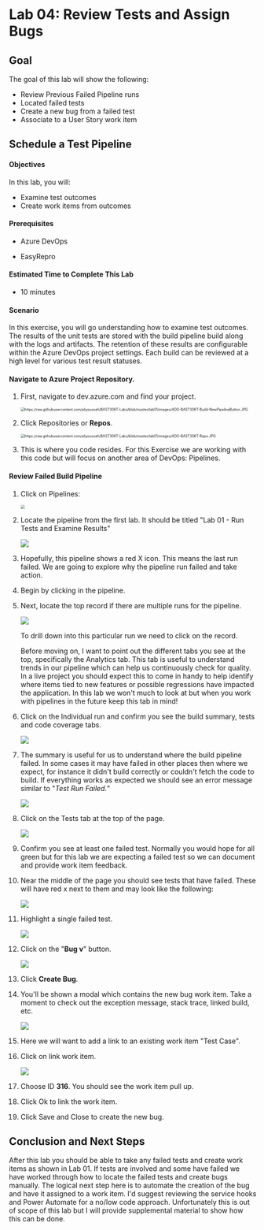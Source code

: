 # Lab 04: Review Tests and Assign Bugs

## Goal

The goal of this lab will show the following:

* Review Previous Failed Pipeline runs
* Located failed tests
* Create a new bug from a failed test
* Associate to a User Story work item

## Schedule a Test Pipeline

#### Objectives

In this lab, you will:

 * Examine test outcomes
 * Create work items from outcomes

#### Prerequisites

 * Azure DevOps

 * EasyRepro

#### Estimated Time to Complete This Lab

 * 10 minutes

#### Scenario

In this exercise, you will go understanding how to examine test outcomes. The results of the unit tests are stored with the build pipeline build along with the logs and artifacts. The retention of these results are configurable within the Azure DevOps project settings. Each build can be reviewed at a high level for various test result statuses.

#### **Navigate to Azure Project Repository.**

1. First, navigate to dev.azure.com and find your project.      

    <img src="https://raw.githubusercontent.com/aliyoussefi/BAST306T-Labs/master/lab01/images/ADO-BAST306T-Project.JPG" alt="https://raw.githubusercontent.com/aliyoussefi/BAST306T-Labs/blob/master/lab01/images/ADO-BAST306T-Build-NewPipelineButton.JPG" style="zoom:50%;" />

1. Click Repositories or **Repos**.

   <img src="https://raw.githubusercontent.com/aliyoussefi/BAST306T-Labs/master/lab01/images/ADO-BAST306T-Repo.JPG" alt="https://raw.githubusercontent.com/aliyoussefi/BAST306T-Labs/blob/master/lab01/images/ADO-BAST306T-Repo.JPG" style="zoom:50%;" />

1. This is where you code resides. For this Exercise we are working with this code but will focus on another area of DevOps: Pipelines.

#### Review Failed Build Pipeline

1. Click on Pipelines:

     <img src="https://raw.githubusercontent.com/aliyoussefi/BAST306T-Labs/master/lab01/images/ADO-BAST306T-Build.JPG" style="zoom:50%;" />

1. Locate the pipeline from the first lab. It should be titled "Lab 01 - Run Tests and Examine Results"

     ![](https://raw.githubusercontent.com/aliyoussefi/BAST306T-Labs/master/lab03/images/ADO-Build-LocatePipeline.JPG)

1. Hopefully, this pipeline shows a red X icon. This means the last run failed. We are going to explore why the pipeline run failed and take action.

1. Begin by clicking in the pipeline.

1. Next, locate the top record if there are multiple runs for the pipeline. 

     ![](https://raw.githubusercontent.com/aliyoussefi/BAST306T-Labs/master/lab04/images/ADO-Build-Failed-Overview.JPG)

     To drill down into this particular run we need to click on the record.

     Before moving on, I want to point out the different tabs you see at the top, specifically the Analytics tab. This tab is useful to understand trends in our pipeline which can help us continuously check for quality. In a live project you should expect this to come in handy to help identify where items tied to new features or possible regressions have impacted the application. In this lab we won't much to look at but when you work with pipelines in the future keep this tab in mind!

     

1. Click on the Individual run and confirm you see the build summary, tests and code coverage tabs.

     ![](https://raw.githubusercontent.com/aliyoussefi/BAST306T-Labs/master/lab04/images/ADO-Build-Failed-Run-OverviewTab.JPG)

1. The summary is useful for us to understand where the build pipeline failed. In some cases it may have failed in other places then where we expect, for instance it didn't build correctly or couldn't fetch the code to build. If everything works as expected we should see an error message similar to "*Test Run Failed.*"

     ![](https://raw.githubusercontent.com/aliyoussefi/BAST306T-Labs/master/lab04/images/ADO-Build-Failed-Run-SummaryTab-TestRunFailed.JPG)

1. Click on the Tests tab at the top of the page.

     ![](https://raw.githubusercontent.com/aliyoussefi/BAST306T-Labs/master/lab04/images/ADO-Build-Failed-Run-TestsTab.JPG)

1. Confirm you see at least one failed test. Normally you would hope for all green but for this lab we are expecting a failed test so we can document and provide work item feedback.

1. Near the middle of the page you should see tests that have failed. These will have red x next to them and may look like the following:

     ![](https://raw.githubusercontent.com/aliyoussefi/BAST306T-Labs/master/lab04/images/ADO-Build-Failed-Run-TestsTab-FailedTests.JPG)

1. Highlight  a single failed test.

      ![](https://raw.githubusercontent.com/aliyoussefi/BAST306T-Labs/master/lab04/images/ADO-Build-Failed-Run-TestsTab-FailedTests.JPG)

1. Click on the "**Bug v**" button.

      ![](https://raw.githubusercontent.com/aliyoussefi/BAST306T-Labs/master/lab04/images/ADO-Build-Failed-Run-TestsTab-FailedTests-BugDropdown.JPG)

1. Click **Create Bug**.

1. You'll be shown a modal which contains the new bug work item. Take a moment to check out the exception message, stack trace, linked build, etc.

      

      ![](https://raw.githubusercontent.com/aliyoussefi/BAST306T-Labs/master/lab04/images/ADO-Build-Failed-Run-TestsTab-FailedTests-Bug-Overview.JPG)

1. Here we will want to add a link to an existing work item "Test Case".

1. Click on link work item.

      ![](https://raw.githubusercontent.com/aliyoussefi/BAST306T-Labs/master/lab04/images/ADO-Build-Failed-Run-TestsTab-FailedTests-Bug-LinkTestCase.JPG)

1. Choose ID **316**. You should see the work item pull up.

1. Click Ok to link the work item.

1. Click Save and Close to create the new bug.

## **Conclusion and Next Steps**

After this lab you should be able to take any failed tests and create work items as shown in Lab 01. If tests are involved and some have failed we have worked through how to locate the failed tests and create bugs manually. The logical next step here is to automate the creation of the bug and have it assigned to a work item. I'd suggest reviewing the service hooks and Power Automate for a no/low code approach. Unfortunately this is out of scope of this lab but I will provide supplemental material to show how this can be done.
